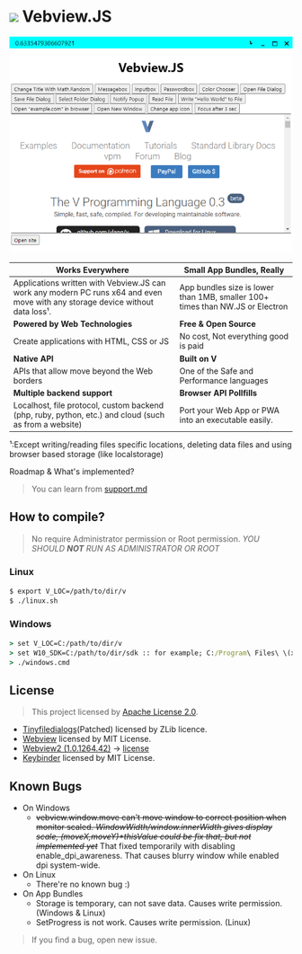 # <img width="48px" src="./assets/icon.ico"> Vebview.JS

<div align="center"><img src="./assets/screenshot_01.png" title="Borderless Vebview.JS example that displays vlang.io with built-in webview API"/></div>

| **Works Everywhere** | **Small App Bundles, Really** |
|------------------|--------------------|
| Applications written with Vebview.JS can work any modern PC runs x64 and even move with any storage device without data loss¹. | App bundles size is lower than 1MB, smaller 100+ times than NW.JS or Electron |
| **Powered by Web Technologies** | **Free & Open Source** |
| Create applications with HTML, CSS or JS | No cost, Not everything good is paid |
| **Native API** | **Built on V** |
| APIs that allow move beyond the Web borders | One of the Safe and Performance languages |
| **Multiple backend support** | **Browser API Pollfills** |
| Localhost, file protocol, custom backend (php, ruby, python, etc.) and cloud (such as from a website) | Port your Web App or PWA into an executable easily. |

¹:Except writing/reading files specific locations, deleting data files and using browser based storage (like localstorage)

Roadmap & What's implemented?

> You can learn from [support.md](./support.md)

## How to compile?

> No require Administrator permission or Root permission. *YOU SHOULD **NOT** RUN AS ADMINISTRATOR OR ROOT*

### **Linux**
```bash
$ export V_LOC=/path/to/dir/v
$ ./linux.sh
```

### **Windows**
```cmd
> set V_LOC=C:/path/to/dir/v
> set W10_SDK=C:/path/to/dir/sdk :: for example; C:/Program\ Files\ \(x86\)/Windows\ Kits/10/Include/10.0.22621.0
> ./windows.cmd
```

<!-- Cross-Compiling possible but not recommend for now
### **Windows On Linux (Cross-Compiling)**
```bash
$ export V_LOC=/path/to/dir/v
$ export W10_SDK=/path/to/dir/sdk
$ ./windows_on_linux.sh
```
-->

## License

> This project licensed by [Apache License 2.0](./LICENSE).
* [Tinyfiledialogs](https://sourceforge.net/projects/tinyfiledialogs/)(Patched) licensed by ZLib licence.
* [Webview](https://github.com/malisipi/vebview-webview) licensed by MIT License.
* [Webview2 (1.0.1264.42)](https://www.nuget.org/packages/Microsoft.Web.WebView2/) -&gt; [license](./libs/webview2/LICENSE.txt)
* [Keybinder](https://github.com/kupferlauncher/keybinder) licensed by MIT License.

## Known Bugs

* On Windows
    * ~~vebview.window.move can't move window to correct position when monitor scaled. _WindowWidth/window.innerWidth gives display scale, (moveX,moveY)*thisValue could be fix that, but not implemented yet_~~ That fixed temporarily with disabling enable_dpi_awareness. That causes blurry window while enabled dpi system-wide.
* On Linux
    * There're no known bug :)
* On App Bundles
    * Storage is temporary, can not save data. Causes write permission. (Windows & Linux)
    * SetProgress is not work. Causes write permission. (Linux)

> If you find a bug, open new issue.

